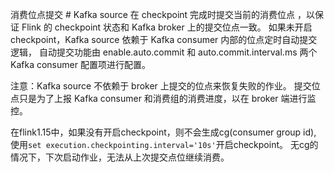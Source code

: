 消费位点提交 #
Kafka source 在 checkpoint 完成时提交当前的消费位点 ，以保证 Flink 的 checkpoint 状态和 Kafka broker 上的提交位点一致。
如果未开启 checkpoint，Kafka source 依赖于 Kafka consumer 内部的位点定时自动提交逻辑，
自动提交功能由 enable.auto.commit 和 auto.commit.interval.ms 两个 Kafka consumer 配置项进行配置。

注意：Kafka source 不依赖于 broker 上提交的位点来恢复失败的作业。
提交位点只是为了上报 Kafka consumer 和消费组的消费进度，以在 broker 端进行监控。

在flink1.15中，如果没有开启checkpoint，则不会生成cg(consumer group id), 使用`set execution.checkpointing.interval='10s'`开启checkpoint。
无cg的情况下，下次启动作业，无法从上次提交点位继续消费。